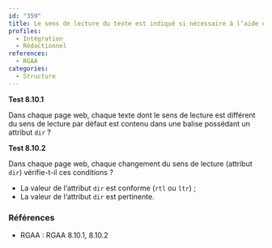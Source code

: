 ```yaml
---
id: "359"
title: Le sens de lecture du texte est indiqué si nécessaire à l‘aide de l‘attribut dir.
profiles:
  - Intégration
  - Rédactionnel
references:
  - RGAA
categories:
  - Structure
---
```


**Test 8.10.1**

Dans chaque page web, chaque texte dont le sens de lecture est différent du sens de lecture par défaut est contenu dans une balise possédant un attribut `dir` ?


**Test 8.10.2**

Dans chaque page web, chaque changement du sens de lecture (attribut `dir`) vérifie-t-il ces conditions ?

- La valeur de l‘attribut `dir` est conforme (`rtl` ou `ltr`) ;
- La valeur de l‘attribut `dir` est pertinente.


### Références

*   RGAA : RGAA 8.10.1, 8.10.2

